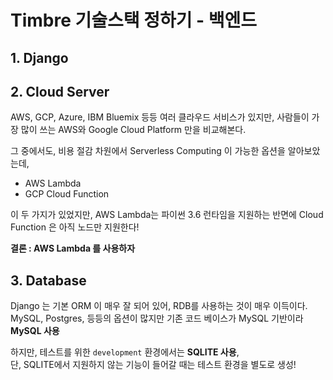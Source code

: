# Timbre 기술스택 정하기 - 백엔드

## 1. Django

## 2. Cloud Server

AWS, GCP, Azure, IBM Bluemix 등등 여러 클라우드 서비스가 있지만, 사람들이 가장 많이 쓰는 AWS와 Google Cloud Platform 만을 비교해본다.

그 중에서도, 비용 절감 차원에서 Serverless Computing 이 가능한 옵션을 알아보았는데,

- AWS Lambda
- GCP Cloud Function

이 두 가지가 있었지만, AWS Lambda는 파이썬 3.6 런타임을 지원하는 반면에 Cloud Function 은 아직 노드만 지원한다!

**결론 : AWS Lambda 를 사용하자**

## 3. Database

Django 는 기본 ORM 이 매우 잘 되어 있어, RDB를 사용하는 것이 매우 이득이다.  
MySQL, Postgres, 등등의 옵션이 많지만 기존 코드 베이스가 MySQL 기반이라 **MySQL 사용**

하지만, 테스트를 위한 `development` 환경에서는 **SQLITE 사용**,  
단, SQLITE에서 지원하지 않는 기능이 들어갈 때는 테스트 환경을 별도로 생성!